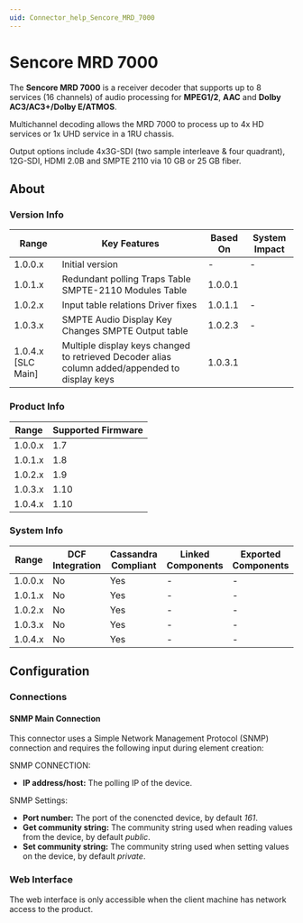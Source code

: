 ```yaml
---
uid: Connector_help_Sencore_MRD_7000
---
```


# Sencore MRD 7000

The **Sencore MRD 7000** is a receiver decoder that supports up to 8 services (16 channels) of audio processing for **MPEG1/2**, **AAC** and **Dolby AC3/AC3+/Dolby E/ATMOS**.

Multichannel decoding allows the MRD 7000 to process up to 4x HD services or 1x UHD service in a 1RU chassis.

Output options include 4x3G-SDI (two sample interleave & four quadrant), 12G-SDI, HDMI 2.0B and SMPTE 2110 via 10 GB or 25 GB fiber.

## About

### Version Info

| **Range**            | **Key Features**                                                                               | **Based On** | **System Impact** |
|----------------------|------------------------------------------------------------------------------------------------|--------------|-------------------|
| 1.0.0.x              | Initial version                                                                                | \-           | \-                |
| 1.0.1.x              | Redundant polling Traps Table SMPTE-2110 Modules Table                                         | 1.0.0.1      |                   |
| 1.0.2.x              | Input table relations Driver fixes                                                             | 1.0.1.1      | \-                |
| 1.0.3.x              | SMPTE Audio Display Key Changes SMPTE Output table                                             | 1.0.2.3      | \-                |
| 1.0.4.x \[SLC Main\] | Multiple display keys changed to retrieved Decoder alias column added/appended to display keys | 1.0.3.1      |                   |

### Product Info

| **Range** | **Supported Firmware** |
|-----------|------------------------|
| 1.0.0.x   | 1.7                    |
| 1.0.1.x   | 1.8                    |
| 1.0.2.x   | 1.9                    |
| 1.0.3.x   | 1.10                   |
| 1.0.4.x   | 1.10                   |

### System Info

| **Range** | **DCF Integration** | **Cassandra Compliant** | **Linked Components** | **Exported Components** |
|-----------|---------------------|-------------------------|-----------------------|-------------------------|
| 1.0.0.x   | No                  | Yes                     | \-                    | \-                      |
| 1.0.1.x   | No                  | Yes                     | \-                    | \-                      |
| 1.0.2.x   | No                  | Yes                     | \-                    | \-                      |
| 1.0.3.x   | No                  | Yes                     | \-                    | \-                      |
| 1.0.4.x   | No                  | Yes                     | \-                    | \-                      |

## Configuration

### Connections

#### SNMP Main Connection

This connector uses a Simple Network Management Protocol (SNMP) connection and requires the following input during element creation:

SNMP CONNECTION:

- **IP address/host:** The polling IP of the device.

SNMP Settings:

- **Port number:** The port of the conencted device, by default *161*.
- **Get community string:** The community string used when reading values from the device, by default *public*.
- **Set community string:** The community string used when setting values on the device, by default *private*.

### Web Interface

The web interface is only accessible when the client machine has network access to the product.
